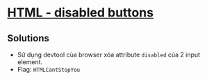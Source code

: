 # [HTML - disabled buttons](https://www.root-me.org/en/Challenges/Web-Client/HTML-disabled-buttons)

## Solutions

- Sử dụng devtool của browser xóa attribute `disabled` của 2 input element.
- Flag: `HTMLCantStopYou`
